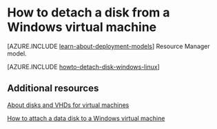 <properties
	pageTitle="Detach a disk from a Windows VM | Windows Azure"
	description="Learn to detach a disk from a virtual machine in Azure using the classic deployment model."
	services="virtual-machines"
	documentationCenter=""
	authors="cynthn"
	manager="timlt"
	editor=""
	tags="azure-service-management"/>

<tags
	ms.service="virtual-machines"
	ms.date="02/03/2016"
	wacn.date=""/>



# How to detach a disk from a Windows virtual machine

[AZURE.INCLUDE [learn-about-deployment-models](../includes/learn-about-deployment-models-classic-include.md)] Resource Manager model.


[AZURE.INCLUDE [howto-detach-disk-windows-linux](../includes/howto-detach-disk-windows-linux.md)]

## Additional resources

[About disks and VHDs for virtual machines](/documentation/articles/virtual-machines-disks-vhds)

[How to attach a data disk to a Windows virtual machine](/documentation/articles/storage-windows-attach-disk)
